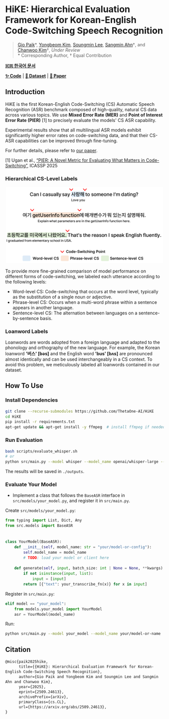 # HiKE: Hierarchical Evaluation Framework for Korean-English Code-Switching Speech Recognition
> [Gio Paik](https://sites.google.com/view/giopaik)\*, [Yongbeom Kim](#), [Soungmin Lee](https://minovermax.github.io/), [Sangmin Ahn](https://www.linkedin.com/in/sangmin-ahn-0656ab1b1/)†, and [Chanwoo Kim](https://www.linkedin.com/in/chanwkim)†, *Under Review*    
> \* Corresponding Author, † Equal Contribution

[**🇰🇷 한국어 문서**](README_ko.md)

[**✨ Code**](https://github.com/ThetaOne-AI/HiKE) | [**🤗 Dataset**](https://huggingface.co/datasets/thetaone-ai/HiKE) | [**📖 Paper**](https://arxiv.org/abs/2509.24613)

## Introduction
HiKE is the first Korean-English Code-Switching (CS) Automatic Speech Recognition (ASR) benchmark composed of high-quality, natural CS data across various topics. We use **Mixed Error Rate (MER)** and **Point of Interest Error Rate (PIER)** [1] to precisely evaluate the models' CS ASR capability.

Experimental results show that all multilingual ASR models exhibit significantly higher error rates on code-switching data, and that their CS-ASR capabilities can be improved through fine-tuning.

For further details, please refer to [our paper](https://arxiv.org/abs/2509.24613).

[1] Ugan et al., [“PIER: A Novel Metric for Evaluating What Matters in Code-Switching”](https://arxiv.org/abs/2501.09512), ICASSP 2025 

### Hierarchical CS-Level Labels
<p align="center">
  <img src="docs/1.intro_250918_big.png" width="500px">
</p>

To provide more fine-grained comparison of model performance on different forms of code-switching, we labeled each utterance according to the following levels:

- Word-level CS: Code-switching that occurs at the word level, typically as the substitution of a single noun or adjective.
- Phrase-level CS: Occurs when a multi-word phrase within a sentence appears in another language.
- Sentence-level CS: The alternation between languages on a sentence-by-sentence basis.

### Loanword Labels
Loanwords are words adopted from a foreign language and adapted to the phonology and orthography of the new language. For example, the Korean loanword **'버스' [bəs]** and the English word **'bus' [bʌs]** are pronounced almost identically and can be used interchangeably in a CS context. To avoid this problem, we meticulously labeled all loanwords contained in our dataset.

## How To Use
### Install Dependencies
```sh
git clone --recurse-submodules https://github.com/ThetaOne-AI/HiKE
cd HiKE
pip install -r requirements.txt
apt-get update && apt-get install -y ffmpeg  # install ffmpeg if needed
```

### Run Evaluation
```sh
bash scripts/evaluate_whisper.sh
# or
python src/main.py --model whisper --model_name openai/whisper-large --batch_size 8
```

The results will be saved in `./outputs`.

### Evaluate Your Model
- Implement a class that follows the `BaseASR` interface in `src/models/your_model.py`, and register it in `src/main.py`.

Create `src/models/your_model.py`:

```python
from typing import List, Dict, Any
from src.models import BaseASR


class YourModel(BaseASR):
    def __init__(self, model_name: str = "your/model-or-config"):
        self.model_name = model_name
        # TODO: load your model or client here

    def generate(self, input, batch_size: int | None = None, **kwargs) -> List[Dict[str, Any]]:
        if not isinstance(input, list):
            input = [input]
        return [{"text": your_transcribe_fn(x)} for x in input]
```

Register in `src/main.py`:

```python
elif model == "your_model":
    from models.your_model import YourModel
    asr = YourModel(model_name)
```

Run:

```sh
python src/main.py --model your_model --model_name your/model-or-name
```


## Citation

```
@misc{paik2025hike,
      title={{HiKE}: Hierarchical Evaluation Framework for Korean-English Code-Switching Speech Recognition}, 
      author={Gio Paik and Yongbeom Kim and Soungmin Lee and Sangmin Ahn and Chanwoo Kim},
      year={2025},
      eprint={2509.24613},
      archivePrefix={arXiv},
      primaryClass={cs.CL},
      url={https://arxiv.org/abs/2509.24613}, 
}
```
